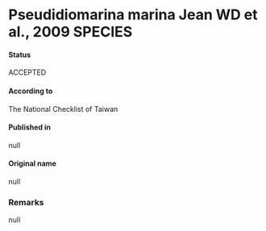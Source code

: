 Pseudidiomarina marina Jean WD et al., 2009 SPECIES
=======

#### Status
ACCEPTED

#### According to
The National Checklist of Taiwan

#### Published in
null

#### Original name
null

### Remarks
null